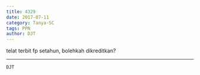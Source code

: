```yaml
---
title: 4329
date: 2017-07-11
category: Tanya-SC
tags: PPN
author: DJT
---
```


telat terbit fp setahun, bolehkah dikreditkan?

---



`DJT`
